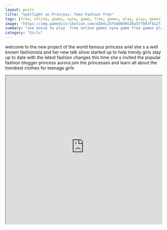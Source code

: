 ```yaml
---
layout: posts
title: "Spotlight on Princess: Teen Fashion Tren"
tags: [free, online, games, oyna, game, free, games, play, play, games]
image: "https://img.gamedistribution.com/d2b4c25fdd0649538a5f7983f412f39a.jpg"
summary: "use mouse to play  free online games oyna game free games play play games"
category: "Girls"
---
```


welcome to the new project of the world famous princess ariel she s a well known fashionista and her new talk show started up to help trendy girls stay up to date with the latest fashion changes this time she s invited the popular fashion blogger princess aurora join the princesses and learn all about the trendiest clothes for teenage girls

<iframe width="100%" height="480px;" src="https://html5.gamedistribution.com/d2b4c25fdd0649538a5f7983f412f39a/"></iframe>